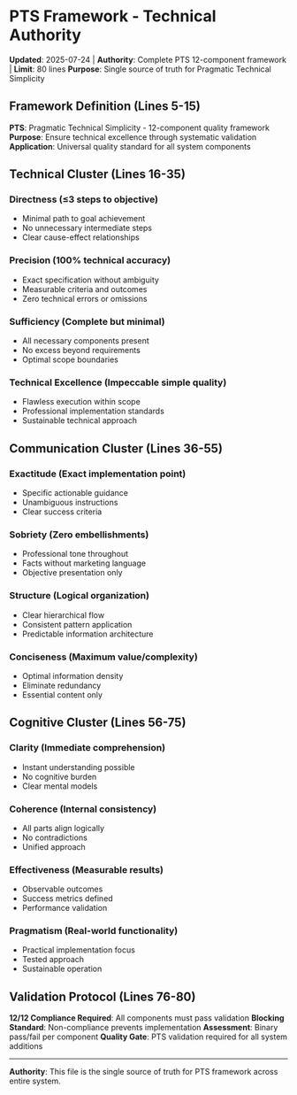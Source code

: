 # PTS Framework - Technical Authority

**Updated**: 2025-07-24 | **Authority**: Complete PTS 12-component framework | **Limit**: 80 lines
**Purpose**: Single source of truth for Pragmatic Technical Simplicity

## Framework Definition (Lines 5-15)
**PTS**: Pragmatic Technical Simplicity - 12-component quality framework
**Purpose**: Ensure technical excellence through systematic validation
**Application**: Universal quality standard for all system components

## Technical Cluster (Lines 16-35)
### **Directness** (≤3 steps to objective)
- Minimal path to goal achievement
- No unnecessary intermediate steps
- Clear cause-effect relationships

### **Precision** (100% technical accuracy)  
- Exact specification without ambiguity
- Measurable criteria and outcomes
- Zero technical errors or omissions

### **Sufficiency** (Complete but minimal)
- All necessary components present
- No excess beyond requirements
- Optimal scope boundaries

### **Technical Excellence** (Impeccable simple quality)
- Flawless execution within scope
- Professional implementation standards
- Sustainable technical approach

## Communication Cluster (Lines 36-55)
### **Exactitude** (Exact implementation point)
- Specific actionable guidance
- Unambiguous instructions
- Clear success criteria

### **Sobriety** (Zero embellishments)
- Professional tone throughout
- Facts without marketing language
- Objective presentation only

### **Structure** (Logical organization)
- Clear hierarchical flow
- Consistent pattern application
- Predictable information architecture

### **Conciseness** (Maximum value/complexity)
- Optimal information density
- Eliminate redundancy
- Essential content only

## Cognitive Cluster (Lines 56-75)
### **Clarity** (Immediate comprehension)
- Instant understanding possible
- No cognitive burden
- Clear mental models

### **Coherence** (Internal consistency)
- All parts align logically
- No contradictions
- Unified approach

### **Effectiveness** (Measurable results)
- Observable outcomes
- Success metrics defined
- Performance validation

### **Pragmatism** (Real-world functionality)
- Practical implementation focus
- Tested approach
- Sustainable operation

## Validation Protocol (Lines 76-80)
**12/12 Compliance Required**: All components must pass validation
**Blocking Standard**: Non-compliance prevents implementation
**Assessment**: Binary pass/fail per component
**Quality Gate**: PTS validation required for all system additions

---
**Authority**: This file is the single source of truth for PTS framework across entire system.